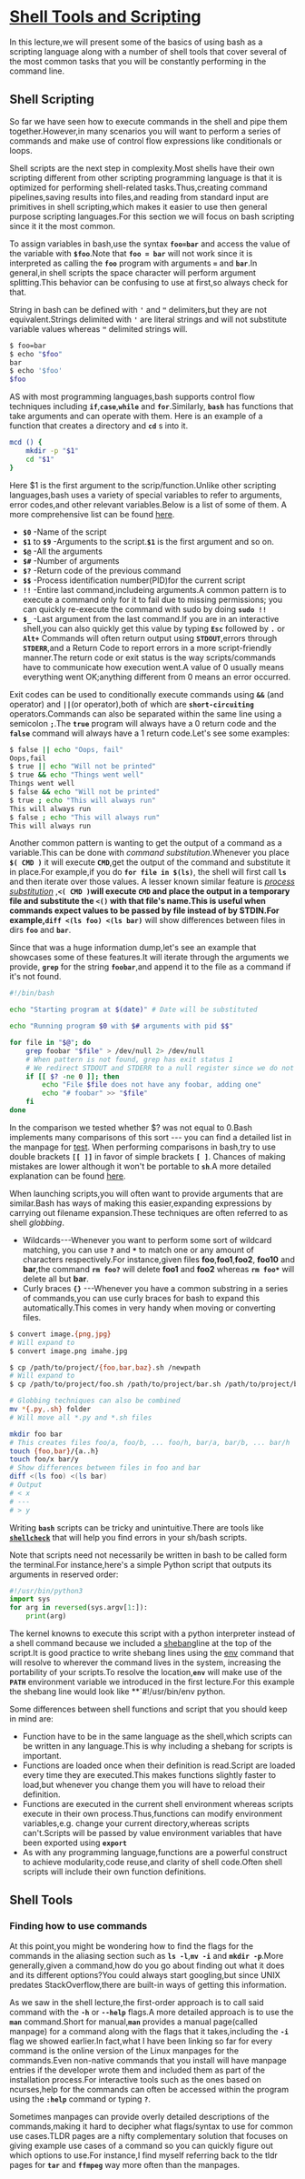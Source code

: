 # [Shell Tools and Scripting](https://www.youtube.com/watch?v=kgII-YWo3Zw)
In this lecture,we will present some of the basics of using bash as a 
scripting language along with a number of shell tools that cover several
of the most common tasks that you will be constantly performing in the 
command line.
## Shell Scripting
So far we have seen how to execute commands in the shell and pipe them
together.However,in many scenarios you will want to perform a series of
commands and make use of control flow expressions like conditionals or
loops.

Shell scripts are the next step in complexity.Most shells have their 
own scripting different from other scripting programming language is
that it is optimized for performing shell-related tasks.Thus,creating 
command pipelines,saving results into files,and reading from standard
input are primitives in shell scripting,which makes it easier to use 
then general purpose scripting languages.For this section we will focus
on bash scripting since it it the most common.

To assign variables in bash,use the syntax **`foo=bar`** and access the
value of the variable with **`$foo`**.Note that **`foo = bar`** will not
work since it is interpreted as calling the **`foo`** program with arguments
 **`=`** and **`bar`**.In general,in shell scripts the space
character will perform argument splitting.This behavior can be confusing 
to use at first,so always check for that.

String in bash can be defined with **`'`** and **`"`** delimiters,but they
are not equivalent.Strings delimited with **`'`** are literal strings and 
will not substitute variable values whereas **`"`** delimited strings
will.
```bash
$ foo=bar
$ echo "$foo"
bar
$ echo '$foo'
$foo
```
AS with most programming languages,bash supports control flow techniques
including **`if`**,**`case`**,**`while`** and **`for`**.Similarly,
**`bash`** has functions that take arguments and can operate with them.
Here is an example of a function that creates a directory and **`cd`**
s into it.
```bash
mcd () {
    mkdir -p "$1"
    cd "$1"
}
```
Here $1 is the first argument to the scrip/function.Unlike other scripting
languages,bash uses a variety of special variables to refer to arguments,
error codes,and other relevant variables.Below is a list of some of them.
A more comprehensive list can be found [here](https://tldp.org/LDP/abs/html/special-chars.html).

- **`$0`** -Name of the script  
- **`$1`** to **`$9`** -Arguments to the script.**`$1`** is the first argument and so on.
- **`$@`** -All the arguments
- **`$#`** -Number of arguments
- **`$?`** -Return code of the previous command
- **`$$`** -Process identification number(PID)for the current script
- **`!!`** -Entire last command,includeing arguments.A common pattern 
is to execute a command only for it to fail due to missing permissions;
you can quickly re-execute the command with sudo by doing **`sudo !!`**
- **`$_`** -Last argument from the last command.If you are in an 
interactive shell,you can also quickly get this value by typing **`Esc`**
followed by **`.`** or **`Alt+`**
Commands will often return output using **`STDOUT`**,errors through 
**`STDERR`**,and a Return Code to report errors in a more script-friendly
manner.The return code or exit status is the way scripts/commands have 
to communicate how execution went.A value of 0 usually means everything
went OK;anything different from 0 means an error occurred.

Exit codes can be used to conditionally execute commands using **`&&`**
(and operator) and **`||`**(or operator),both of which are 
**`short-circuiting`** operators.Commands can also be separated within
the same line using a semicolon **`;`**.The **`true`** program will 
always have a 0 return code and the **`false`** command will always 
have a 1 return code.Let's see some examples:
```bash
$ false || echo "Oops, fail"
Oops,fail
$ true || echo "Will not be printed"
$ true && echo "Things went well"
Things went well
$ false && echo "Will not be printed"
$ true ; echo "This will always run"
This will always run
$ false ; echo "This will always run"
This will always run
```
Another common pattern is wanting to get the output of a command as a
variable.This can be done with *command substitution*.Whenever you place
**`$( CMD )`** it will execute **`CMD`**,get the output of the command 
and substitute it in place.For example,if you do **`for file in $(ls)`**,
the shell will first call **`ls`** and then iterate over those values.
A lesser known similar feature is [*process substitution*](https://tldp.org/LDP/abs/html/process-sub.html)
,**`<( CMD )`**will execute **`CMD`** and place the output in a temporary file and
substitute the **`<()`** with that file's name.This is useful when 
commands expect values to be passed by file instead of by STDIN.For
example,**`diff <(ls foo) <(ls bar)`** will show differences between files
in dirs **`foo`** and **`bar`**.

Since that was a huge information dump,let's see an example that showcases
some of these features.It will iterate through the arguments we provide,
**`grep`** for the string **`foobar`**,and append it to the file as a
command if it's not found.
```bash
#!/bin/bash

echo "Starting program at $(date)" # Date will be substituted

echo "Running program $0 with $# arguments with pid $$"

for file in "$@"; do
    grep foobar "$file" > /dev/null 2> /dev/null
    # When pattern is not found, grep has exit status 1
    # We redirect STDOUT and STDERR to a null register since we do not care about them
    if [[ $? -ne 0 ]]; then
        echo "File $file does not have any foobar, adding one"
        echo "# foobar" >> "$file"
    fi
done
```
In the comparison we tested whether $? was not equal to 0.Bash implements
many comparisons of this sort --- you can find a detailed list in the
manpage for [test](https://www.man7.org/linux/man-pages/man1/test.1.html).
When performing comparisons in bash,try to use
double brackets **`[[ ]]`** in favor of simple brackets **`[ ]`**.
Chances of making mistakes are lower although it won't be portable to
**`sh`**.A more detailed explanation can be found [here](http://mywiki.wooledge.org/BashFAQ/031).

When launching scripts,you will often want to provide arguments that are
similar.Bash has ways of making this easier,expanding expressions by 
carrying out filename expansion.These techniques are often referred to 
as shell *globbing*.

- Wildcards---Whenever you want to perform some sort of wildcard matching,
you can use **`?`** and **`*`** to match one or any amount of characters
respectively.For instance,given files **foo**,**foo1**,**foo2**,
**foo10** and **bar**,the command **`rm foo?`** will delete **foo1**
and **foo2** whereas **`rm foo*`** will delete all but **bar**.
- Curly braces **`{}`** ---Whenever you have a common substring in a
series of commands,you can use curly braces for bash to expand this 
automatically.This comes in very handy when moving or converting files.
```bash
$ convert image.{png,jpg}
# Will expand to
$ convert image.png imahe.jpg

$ cp /path/to/project/{foo,bar,baz}.sh /newpath
# Will expand to
$ cp /path/to/project/foo.sh /path/to/project/bar.sh /path/to/project/baz.sh /newpath

# Globbing techniques can also be combined
mv *{.py,.sh} folder
# Will move all *.py and *.sh files

mkdir foo bar
# This creates files foo/a, foo/b, ... foo/h, bar/a, bar/b, ... bar/h
touch {foo,bar}/{a..h}
touch foo/x bar/y
# Show differences between files in foo and bar
diff <(ls foo) <(ls bar)
# Output
# < x
# ---
# > y
```

Writing **`bash`** scripts can be tricky and unintuitive.There are tools like
[**`shellcheck`**](https://github.com/koalaman/shellcheck) that will help you 
find errors in your sh/bash scripts.

Note that scripts need not necessarily be written in bash to be called form the
terminal.For instance,here's a simple Python script that outputs its arguments
in reserved order:
```python
#!/usr/bin/python3
import sys
for arg in reversed(sys.argv[1:]):
    print(arg)
```
The kernel knowns to execute this script with a python interpreter instead of a
shell command because we included a [shebang](https://en.wikipedia.org/wiki/Shebang_(Unix))line at the top of the script.It is good practice to write
shebang lines using the [env](https://www.man7.org/linux/man-pages/man1/env.1.html) command that will resolve to wherever the command lives in the system,
increasing the portability of your scripts.To resolve the location,**`env`**
will make use of the **`PATH`** environment variable we introduced in the first
lecture.For this example the shebang line would look like **`#!/usr/bin/env python.

Some differences between shell functions and script that you should keep in mind
are:
- Function have to be in the same language as the shell,which scripts can be 
written in any language.This is why including a shebang for scripts is 
important.
- Functions are loaded once when their definition is read.Script are loaded
every time they are executed.This makes functions slightly faster to load,but
whenever you change them you will have to reload their definition.
- Functions are executed in the current shell environment whereas scripts
execute in their own process.Thus,functions can modify environment
variables,e.g. change your current directory,whereas scripts can't.Scripts
will be passed by value environment variables that have been exported using
**`export`**
- As with any programming language,functions are a powerful construct to
achieve modularity,code reuse,and clarity of shell code.Often shell scripts
will include their own function definitions.
## Shell Tools
### Finding how to use commands
At this point,you might be wondering how to find the flags for the commands
in the aliasing section such as **`ls -l`**,**`mv -i`** and **`mkdir -p`**.More
generally,given a command,how do you go about finding out what it does and its
different options?You could always start googling,but since UNIX predates
StackOverflow,there are built-in ways of getting this information.

As we saw in the shell lecture,the first-order approach is to call said command
with the **`-h`** or **`--help`** flags.A more detailed approach is to use the 
**`man`** command.Short for manual,**`man`** provides a manual page(called 
manpage) for a command along with the flags that it takes,including the **`-i`**
flag we showed earlier.In fact,what I have been linking so far for every command
is the online version of the Linux manpages for the commands.Even non-native
commands that you install will have manpage entries if the developer wrote
them and included them as part of the installation process.For interactive tools
such as the ones based on ncurses,help for the commands can often be accessed
within the program using the **`:help`** command or typing **`?`**.

Sometimes manpages can provide overly detailed descriptions of the
commands,making it hard to decipher what flags/syntax to use for common
use cases.TLDR pages are a nifty complementary solution that focuses on
giving example use cases of a command so you can quickly figure out which
options to use.For instance,I find myself referring back to the tldr pages for
**`tar`** and **`ffmpeg`** way more often than the manpages.

